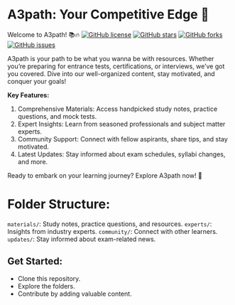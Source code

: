 # A3path: Your Competitive Edge 🚀
Welcome to A3path! 📚🔥
[![GitHub license](https://img.shields.io/github/license/Beyound3d/a3path)](https://github.com/Beyound3d/a3path/blob/main/LICENSE)
[![GitHub stars](https://img.shields.io/github/stars/Beyound3d/a3path)](https://github.com/Beyound3d/a3path/stargazers)
[![GitHub forks](https://img.shields.io/github/forks/Beyound3d/a3path)](https://github.com/Beyound3d/a3path/network)
[![GitHub issues](https://img.shields.io/github/issues/Beyound3d/a3path)](https://github.com/Beyound3d/a3path/issues)

A3path is your path to be what you wanna be with resources. Whether you’re preparing for entrance tests, certifications, or interviews, we’ve got you covered. Dive into our well-organized content, stay motivated, and conquer your goals!

**Key Features:**
1. Comprehensive Materials: Access handpicked study notes, practice questions, and mock tests.
2. Expert Insights: Learn from seasoned professionals and subject matter experts.
3. Community Support: Connect with fellow aspirants, share tips, and stay motivated.
4. Latest Updates: Stay informed about exam schedules, syllabi changes, and more.
   
Ready to embark on your learning journey? Explore A3path now! 🌟

# Folder Structure:
```materials/```: Study notes, practice questions, and resources.
```experts/```: Insights from industry experts.
```community/```: Connect with other learners.
```updates/```: Stay informed about exam-related news.

## Get Started:
- Clone this repository.
- Explore the folders.
- Contribute by adding valuable content.



